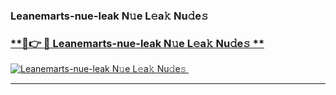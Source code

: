 ### Leanemarts-nue-leak N𝚞e L𝚎a𝚔 Nu𝚍e𝚜   

### [ **🔗👉 🔴 Leanemarts-nue-leak N𝚞e L𝚎a𝚔 Nu𝚍e𝚜 **](https://taap.it/xNRuk4)  

[![Leanemarts-nue-leak N𝚞e L𝚎a𝚔 Nu𝚍e𝚜 ](https://i.imgur.com/0qMVB7G.gif)](https://taap.it/xNRuk4)  

___  
